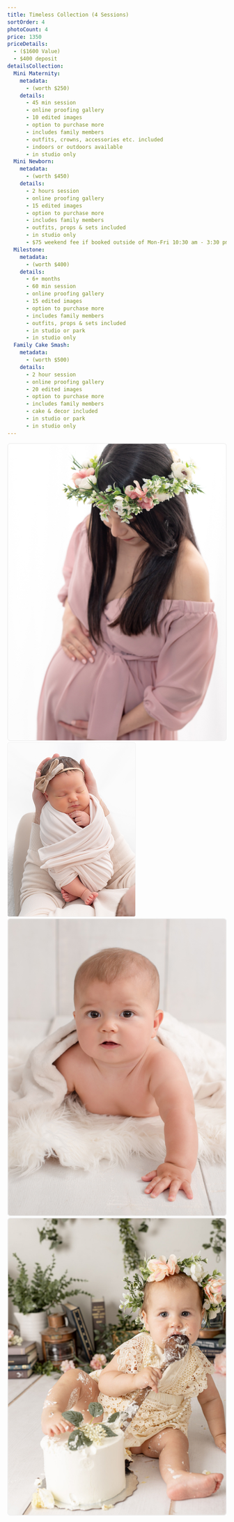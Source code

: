 ```yaml
---
title: Timeless Collection (4 Sessions)
sortOrder: 4
photoCount: 4
price: 1350
priceDetails: 
  - ($1600 Value)
  - $400 deposit
detailsCollection:
  Mini Maternity: 
    metadata:
      - (worth $250)
    details:
      - 45 min session
      - online proofing gallery
      - 10 edited images 
      - option to purchase more
      - includes family members
      - outfits, crowns, accessories etc. included
      - indoors or outdoors available
      - in studio only
  Mini Newborn: 
    metadata:
      - (worth $450)
    details:
      - 2 hours session
      - online proofing gallery
      - 15 edited images 
      - option to purchase more
      - includes family members
      - outfits, props & sets included
      - in studio only
      - $75 weekend fee if booked outside of Mon-Fri 10:30 am - 3:30 pm
  Milestone: 
    metadata:
      - (worth $400)
    details:
      - 6+ months
      - 60 min session
      - online proofing gallery
      - 15 edited images 
      - option to purchase more
      - includes family members
      - outfits, props & sets included
      - in studio or park
      - in studio only
  Family Cake Smash: 
    metadata:
      - (worth $500)
    details:
      - 2 hour session
      - online proofing gallery
      - 20 edited images 
      - option to purchase more
      - includes family members
      - cake & decor included
      - in studio or park
      - in studio only
---
```

![Pregnant Woman on Beach](../../assets/pregoLookingDown.jpg)
![Newborn Baby in Sling](../../assets/swaddledBabyInArms.png)
![Baby Looking at Camera](../../assets/babyLookingAtCamera.jpg)
![Baby Eating Cake During Cake Smash](../../assets/babyEatingCake.jpg)

